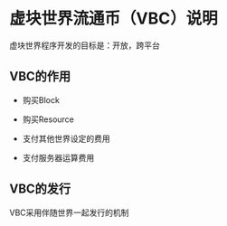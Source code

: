 # 虚块世界流通币（VBC）说明

虚块世界程序开发的目标是：开放，跨平台



## VBC的作用

* 购买Block

* 购买Resource

* 支付其他世界设定的费用

* 支付服务器运算费用

  

## VBC的发行

VBC采用伴随世界一起发行的机制